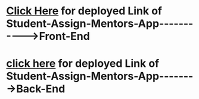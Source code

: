 # [Click Here](https://mentor-student-42.netlify.app/) for deployed Link of Student-Assign-Mentors-App----------->Front-End
# [click here](https://mentor-student-mern-6.herokuapp.com/) for deployed Link of Student-Assign-Mentors-App-------->Back-End
